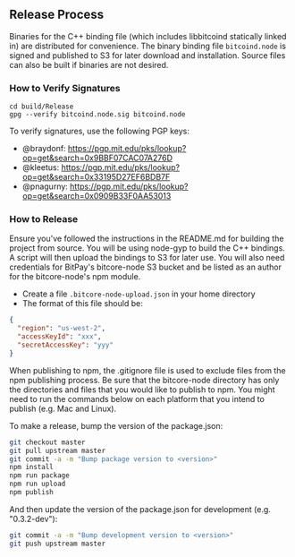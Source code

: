 ## Release Process

Binaries for the C++ binding file (which includes libbitcoind statically linked in) are distributed for convenience. The binary binding file `bitcoind.node` is signed and published to S3 for later download and installation. Source files can also be built if binaries are not desired.

### How to Verify Signatures

```
cd build/Release
gpg --verify bitcoind.node.sig bitcoind.node
```

To verify signatures, use the following PGP keys:

- @braydonf: https://pgp.mit.edu/pks/lookup?op=get&search=0x9BBF07CAC07A276D
- @kleetus: https://pgp.mit.edu/pks/lookup?op=get&search=0x33195D27EF6BDB7F
- @pnagurny: https://pgp.mit.edu/pks/lookup?op=get&search=0x0909B33F0AA53013

### How to Release

Ensure you've followed the instructions in the README.md for building the project from source. You will be using node-gyp to build the C++ bindings. A script will then upload the bindings to S3 for later use. You will also need credentials for BitPay's bitcore-node S3 bucket and be listed as an author for the bitcore-node's npm module.

- Create a file `.bitcore-node-upload.json` in your home directory
- The format of this file should be:

```json
{
  "region": "us-west-2",
  "accessKeyId": "xxx",
  "secretAccessKey": "yyy"
}
```

When publishing to npm, the .gitignore file is used to exclude files from the npm publishing process. Be sure that the bitcore-node directory has only the directories and files that you would like to publish to npm. You might need to run the commands below on each platform that you intend to publish (e.g. Mac and Linux).

To make a release, bump the version of the package.json:

```bash
git checkout master
git pull upstream master
git commit -a -m "Bump package version to <version>"
npm install
npm run package
npm run upload
npm publish
```

And then update the version of the package.json for development (e.g. "0.3.2-dev"):

```bash
git commit -a -m "Bump development version to <version>"
git push upstream master
```
